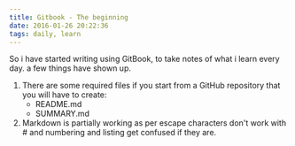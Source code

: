 ```yaml
---
title: Gitbook - The beginning
date: 2016-01-26 20:22:36
tags: daily, learn
---
```


So i have started writing using GitBook, to take notes of what i learn every day. a few things have shown up.
1. There are some required files if you start from a GitHub repository that you will have to create:
    * README.md
    * SUMMARY.md
2. Markdown is partially working as per escape characters don't work with # and numbering and listing get confused if they are.
